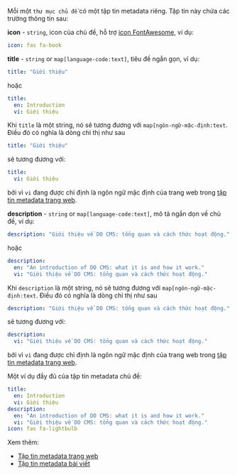 Mỗi một `thư mục chủ đề` có một tập tin metadata riêng. Tập tin này chứa các trường thông tin sau:

**icon** - `string`, icon của chủ đề, hỗ trợ [icon FontAwesome](https://fontawesome.com/search?m=free), ví dụ:
```yaml
icon: fas fa-book
```

**title** - `string` or `map[language-code:text]`, tiêu đề ngắn gọn, ví dụ:
```yaml
title: "Giới thiệu"
```

hoặc
```yaml
title:
  en: Introduction
  vi: Giới thiệu
```

Khi `title` là một string, nó sẽ tương đương với `map[ngôn-ngữ-mặc-định:text`. Điều đó có nghĩa là dòng chỉ thị như sau
```yaml
title: "Giới thiệu"
```
sẽ tương đương với:
```yaml
title:
  vi: Giới thiệu
```
bởi vì `vi` đang được chỉ định là ngôn ngữ mặc định của trang web trong [tập tin metadata trang web](../sitemetadata/).

**description** - `string` or `map[language-code:text]`, mô tả ngắn dọn về chủ đề, ví dụ:
```yaml
description: "Giới thiệu về DO CMS: tổng quan và cách thức hoạt động."
```

hoặc
```yaml
description:
  en: "An introduction of DO CMS: what it is and how it work."
  vi: "Giới thiệu về DO CMS: tổng quan và cách thức hoạt động."
```

Khi `description` là một string, nó sẽ tương đương với `map[ngôn-ngữ-mặc-định:text`. Điều đó có nghĩa là dòng chỉ thị như sau
```yaml
description: "Giới thiệu về DO CMS: tổng quan và cách thức hoạt động."
```
sẽ tương đương với:
```yaml
description:
  vi: "Giới thiệu về DO CMS: tổng quan và cách thức hoạt động."
```
bởi vì `vi` đang được chỉ định là ngôn ngữ mặc định của trang web trong [tập tin metadata trang web](../sitemetadata/).

Một ví dụ đầy đủ của tập tin metadata chủ đề:
```yaml
title:
  en: Introduction
  vi: Giới thiệu
description:
  en: "An introduction of DO CMS: what it is and how it work."
  vi: "Giới thiệu về DO CMS: tổng quan và cách thức hoạt động."
icon: fas fa-lightbulb
```

Xem thêm:
- [Tập tin metadata trang web](../sitemetadata/)
- [Tập tin metadata bài viết](../documentmetadata/)
